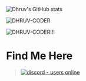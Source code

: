 ![Dhruv's GitHub stats](https://github-readme-stats.vercel.app/api?username=DHRUV-CODER&show_icons=true&theme=onedark)

<p><img align="center" src="https://github-readme-streak-stats.herokuapp.com/?user=DHRUV-CODER&theme=onedark" alt="DHRUV-CODER" /></p>

<p><img align="center" src="https://github-readme-stats.vercel.app/api/top-langs/?username=DHRUV-CODER&theme=onedark" alt="DHRUV-CODER!!!" /></p>


# Find Me Here 
> </p>
> <p align="left">
> <a href="https://discord.gg/j2NeBaCWYy">
> <img src="https://img.shields.io/discord/790595270438027295?style=for-the-badge" alt="discord - users online" />
> </a>
> </p>


